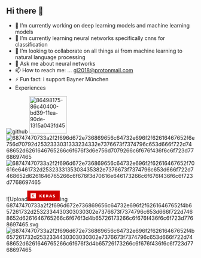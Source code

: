 ## Hi there 👋

<!--
**god3krutzsch/god3krutzsch** is a ✨ _special_ ✨ repository because its `README.md` (this file) appears on your GitHub profile.

Here are some ideas to get you started:
-->
- 🔭 I’m currently working on deep learning models and machine learning models
- 🌱 I’m currently learning neural networks specifically cnns for classification
- 👯 I’m looking to collaborate on all things ai from machine learning to natural language processing
- 💬 Ask me about neural networks
- 📫 How to reach me: ... gl2018@protonmail.com
- ⚡ Fun fact: i support Bayner München
- Experiences
  
![github](https://img.shields.io/badge/GitHub-000000?style=for-the-badge&logo=GitHub&logoColor=white)
<img width="100" alt="86498175-86c40400-bd39-11ea-90de-1315a043fd45" src="https://github.com/user-attachments/assets/b10eada4-2b91-413f-818b-3d6d87ccac28">
![68747470733a2f2f696d672e736869656c64732e696f2f62616467652f6e756d70792d2532333031333234332e7376673f7374796c653d666f722d7468652d6261646765266c6f676f3d6e756d7079266c6f676f436f6c6f723d7768697465](https://github.com/user-attachments/assets/0383d678-20f6-4276-802b-a56f5d451568)
![68747470733a2f2f696d672e736869656c64732e696f2f62616467652f70616e6461732d2532333135303435382e7376673f7374796c653d666f722d7468652d6261646765266c6f676f3d70616e646173266c6f676f436f6c6f723d7768697465](https://github.com/user-attachments/assets/4c0c0217-9fc8-49e4-b477-0fd865e29f17)

![Upload<svg xmlns="http://www.w3.org/2000/svg" xmlns:xlink="http://www.w3.org/1999/xlink" width="87.25" height="28" role="img" aria-label="KERAS"><title>KERAS</title><g shape-rendering="crispEdges"><rect width="87.25" height="28" fill="#d00000"/></g><g fill="#fff" text-anchor="middle" font-family="Verdana,Geneva,DejaVu Sans,sans-serif" text-rendering="geometricPrecision" font-size="100"><image x="9" y="7" width="14" height="14" xlink:href="data:image/svg+xml;base64,PHN2ZyBmaWxsPSJ3aGl0ZSIgcm9sZT0iaW1nIiB2aWV3Qm94PSIwIDAgMjQgMjQiIHhtbG5zPSJodHRwOi8vd3d3LnczLm9yZy8yMDAwL3N2ZyI+PHRpdGxlPktlcmFzPC90aXRsZT48cGF0aCBkPSJNMjQgMEgwdjI0aDI0VjB6TTguNDUgNS4xNmwuMi4xN3Y2LjI0bDYuNDYtNi40NWgxLjk2bC4yLjQtNS4xNCA1LjEgNS40NyA3Ljk0LS4yLjNoLTEuOTRsLTQuNjUtNi44OC0yLjE2IDIuMDh2NC42bC0uMTkuMkg3bC0uMi0uMlY1LjMzbC4xNy0uMTdoMS40OHoiLz48L3N2Zz4="/><text transform="scale(.1)" x="536.25" y="175" textLength="432.5" fill="#fff" font-weight="bold">KERAS</text></g></svg>ing 68747470733a2f2f696d672e736869656c64732e696f2f62616467652f4b657261732d2532334430303030302e7376673f7374796c653d666f722d7468652d6261646765266c6f676f3d4b65726173266c6f676f436f6c6f723d7768697465.svg![68747470733a2f2f696d672e736869656c64732e696f2f62616467652f4b657261732d2532334430303030302e7376673f7374796c653d666f722d7468652d6261646765266c6f676f3d4b65726173266c6f676f436f6c6f723d7768697465](https://github.com/user-attachments/assets/8691e34f-fa72-4caf-9a84-cb00fd68171b)

